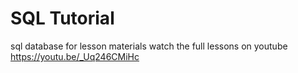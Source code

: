 # SQL Tutorial
sql database for lesson materials watch the full lessons on youtube https://youtu.be/_Uq246CMiHc
